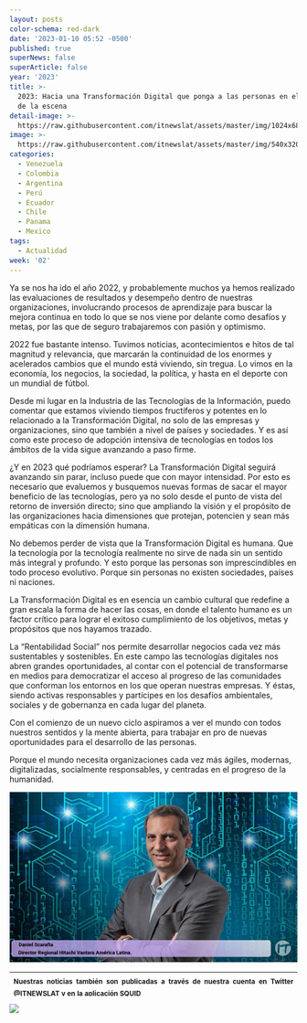 ```yaml
---
layout: posts
color-schema: red-dark
date: '2023-01-10 05:52 -0500'
published: true
superNews: false
superArticle: false
year: '2023'
title: >-
  2023: Hacia una Transformación Digital que ponga a las personas en el centro
  de la escena
detail-image: >-
  https://raw.githubusercontent.com/itnewslat/assets/master/img/1024x680/Daniel-Scarafia-g.jpg
image: >-
  https://raw.githubusercontent.com/itnewslat/assets/master/img/540x320/Daniel-Scarafia-p.jpg
categories:
  - Venezuela
  - Colombia
  - Argentina
  - Perú
  - Ecuador
  - Chile
  - Panama
  - Mexico
tags:
  - Actualidad
week: '02'
---
```

Ya se nos ha ido el año 2022, y probablemente muchos ya hemos realizado las evaluaciones de resultados y desempeño dentro de nuestras organizaciones, involucrando procesos de aprendizaje para buscar la mejora continua en todo lo que se nos viene por delante como desafíos y metas, por las que de seguro trabajaremos con pasión y optimismo.

2022 fue bastante intenso. Tuvimos noticias, acontecimientos e hitos de tal magnitud y relevancia, que marcarán la continuidad de los enormes y acelerados cambios que el mundo está viviendo, sin tregua. Lo vimos en la economía, los negocios, la sociedad, la política, y hasta en el deporte con un mundial de fútbol.

Desde mi lugar en la Industria de las Tecnologías de la Información, puedo comentar que estamos viviendo tiempos fructíferos y potentes en lo relacionado a la Transformación Digital, no solo de las empresas y organizaciones, sino que también a nivel de países y sociedades. Y es así como este proceso de adopción intensiva de tecnologías en todos los ámbitos de la vida sigue avanzando a paso firme.

¿Y en 2023 qué podríamos esperar? La Transformación Digital seguirá avanzando sin parar, incluso puede que con mayor intensidad. Por esto es necesario que evaluemos y busquemos nuevas formas de sacar el mayor beneficio de las tecnologías, pero ya no solo desde el punto de vista del retorno de inversión directo; sino que ampliando la visión y el propósito de las organizaciones hacia dimensiones que protejan, potencien y sean más empáticas con la dimensión humana.

No debemos perder de vista que la Transformación Digital es humana. Que la tecnología por la tecnología realmente no sirve de nada sin un sentido más integral y profundo. Y esto porque las personas son imprescindibles en todo proceso evolutivo. Porque sin personas no existen sociedades, países ni naciones.

La Transformación Digital es en esencia un cambio cultural que redefine a gran escala la forma de hacer las cosas, en donde el talento humano es un factor crítico para lograr el exitoso cumplimiento de los objetivos, metas y propósitos que nos hayamos trazado.

La “Rentabilidad Social” nos permite desarrollar negocios cada vez más sustentables y sostenibles. En este campo las tecnologías digitales nos abren grandes oportunidades, al contar con el potencial de transformarse en medios para democratizar el acceso al progreso de las comunidades que conforman los entornos en los que operan nuestras empresas. Y éstas, siendo activas responsables y partícipes en los desafíos ambientales, sociales y de gobernanza en cada lugar del planeta.

Con el comienzo de un nuevo ciclo aspiramos a ver el mundo con todos nuestros sentidos y la mente abierta, para trabajar en pro de nuevas oportunidades para el desarrollo de las personas.

Porque el mundo necesita organizaciones cada vez más ágiles, modernas, digitalizadas, socialmente responsables, y centradas en el progreso de la humanidad.

![](https://raw.githubusercontent.com/itnewslat/assets/master/img/540x320/Daniel-Scarafia-p.jpg)

<table style="height: 42px;" width="569">
<tbody>
<tr>
<td style="text-align: justify;"><sub><strong>Nuestras noticias también son publicadas a través de nuestra cuenta en Twitter <a href="https://twitter.com/itnewslat?lang=es">@ITNEWSLAT</a> y en la aplicación <a href="https://squidapp.co/en/">SQUID</a></strong></sub></td>
</tr>
</tbody>
</table>

<img src="https://tracker.metricool.com/c3po.jpg?hash=56f88a41e39ab42c063cc51676587a04"/>